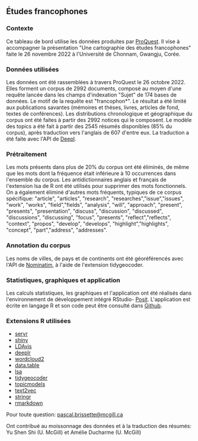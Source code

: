 ## Études francophones

### Contexte

Ce tableau de bord utilise les données produites par [ProQuest](https://www.proquest.com/). Il vise à accompagner la présentation "Une cartographie des études francophones" faite le 26 novembre 2022 à l'Université de Chonnam, Gwangju, Corée.

### Données utilisées
Les données ont été rassemblées à travers ProQuest le 26 octobre 2022. Elles forment un corpus de 2992 documents, composé au moyen d'une requête lancée dans les champs d'indexation "Sujet" de 174 bases de données. Le motif de la requête est "francophon\*". Le résultat a été limité aux publications savantes (mémoires et thèses, livres, articles de fond, textes de conférences). Les distributions chronologique et géographique du corpus ont été faites à partir des 2992 notices qui le composent. Le modèle des topics a été fait à partir des 2545 résumés disponibles (85% du corpus), après traduction vers l'anglais de 607 d'entre eux. La traduction a été faite avec l'API de [Deepl]("https://www.deepl.com/docs-api").

### Prétraitement
Les mots présents dans plus de 20% du corpus ont été éliminés, de même que les mots dont la fréquence était inférieure à 10 occurrences dans l'ensemble du corpus. Les antidictionnaires anglais et français de l'extension lsa de R ont été utilisés pour supprimer des mots fonctionnels. On a également éliminé d'autres mots fréquents, typiques de ce corpus spécifique: "article", "articles", "research", "researches","issue","issues", "work", "works", "field","fields", "analysis", "will", "approach", "present", "presents", "presentation", "discuss", "discussion", "discussed", "discussions", "discussing", "focus", "presents", "reflect","reflects", "context", "propos", "develop", "develops", "highlight","highlights", "concept", "part","address", "addresses".

### Annotation du corpus
Les noms de villes, de pays et de continents ont été géoréférencés avec l'API de [Nominatim]("https://nominatim.org/"), à l'aide de l'extension tidygeocoder. 

### Statistiques, graphiques et application
Les calculs statistiques, les graphiques et l'application ont été réalisés dans l'environnement de développement intégré RStudio- [Posit]("https://posit.co/"). L'application est écrite en langage R et son code peut être consulté dans [Github]("https://github.com/pbriss7/etudes_francophones"). 

### Extensions R utilisées
- [servr]("https://cran.r-project.org/web/packages/servr/index.html")
- [shiny]("https://cran.r-project.org/web/packages/shiny/index.html")
- [LDAvis]("https://cran.r-project.org/web/packages/LDAvis/index.html")
- [deeplr]("https://cran.r-project.org/web/packages/deeplr/index.html")
- [wordcloud2]("https://cran.r-project.org/web/packages/wordcloud2/index.html")
- [data.table]("https://cran.r-project.org/web/packages/data.table/index.html")
- [lsa]("https://cran.r-project.org/web/packages/lsa/index.html")
- [tidygeocoder]("https://cran.r-project.org/web/packages/tidygeocoder/index.html")
- [topicmodels]("https://cran.r-project.org/web/packages/topicmodels/index.html")
- [text2vec]("https://cran.r-project.org/web/packages/text2vec/index.html")
- [stringr]("https://cran.r-project.org/web/packages/stringr/index.html")
- [rmarkdown]("https://cran.r-project.org/web/packages/rmarkdown/index.html")

Pour toute question:
pascal.brissette@mcgill.ca

Ont contribué au moissonnage des données et à la traduction des résumés: Yu Shen Shi (U. McGill) et Amélie Ducharme (U. McGill)